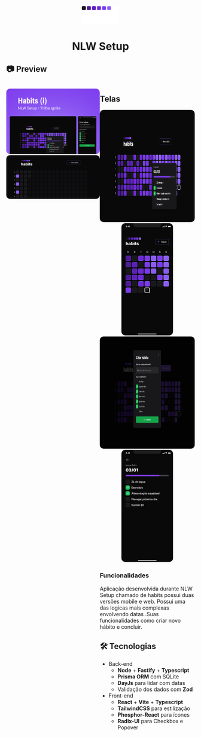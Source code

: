 <p align="center">
    <img src="/web/src/assets/logo.svg" width="100"  >
<p/>
<h1 align="center">
    NLW Setup
</h1>
 <h2>📷 Preview </h2>
  <div style="display: flex; flex-direction: row;">
    <p align="center">
      <img width="700" style="border-radius: 10px" height="auto" alt="Class-02" title="Class-02" src="/preview/cover.png" />
      <img width="700" style="border-radius: 10px" height="auto" alt="Class-02" title="Class-02" src="/preview/preview.gif" />
    </p>
  <div>
<h2>Telas</h2>
<p align="center">
  <img width="auto" style="border-radius: 10px" height="300" alt="Class-02" title="Class-02" src="/preview/home.png" />
  <img width="auto" style="border-radius: 10px" height="300" alt="Class-02" title="Class-02" src="/preview/home-mobile.png" />
  <img width="auto" style="border-radius: 10px" height="300" alt="Class-02" title="Class-02" src="/preview/new-habit.png" />
  <img width="auto" style="border-radius: 10px" height="300" alt="Class-02" title="Class-02" src="/preview/specific-day.png" />
</p>
 <h3>Funcionalidades</h3>
 Aplicação desenvolvida durante NLW Setup chamado de habits possui duas versões mobile e web. Possui uma das logicas mais complexas envolvendo datas .Suas funcionalidades como criar novo hábito e concluir.
 
## :hammer_and_wrench: Tecnologias
* Back-end
  * __Node__ + __Fastify__ + __Typescript__
  * __Prisma ORM__ com SQLite
  * __DayJs__ para lidar com datas
  * Validação dos dados com __Zod__
* Front-end
  * __React__ + __Vite__ + __Typescript__
  * __TailwindCSS__ para estilização
  * __Phosphor-React__ para ícones
  * __Radix-UI__ para Checkbox e Popover
